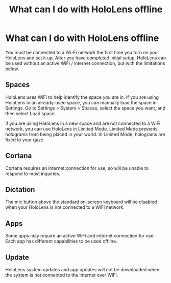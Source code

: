 ﻿---
title: What can I do with HoloLens offline
description: 
author: 
ms.author: mazeller
ms.date: 2/28/2018
ms.topic: article
keywords: 
---



# What can I do with HoloLens offline

You must be connected to a Wi-Fi network the first time you turn on your HoloLens and set it up. After you have completed initial setup, HoloLens can be used without an active WiFi / internet connection, but with the limitations below.

## Spaces

HoloLens uses WiFi to help identify the space you are in. If you are using HoloLens in an already-used space, you can manually load the space in Settings. Go to Settings > System > Spaces, select the space you want, and then select Load space.

If you are using HoloLens in a new space and are not connected to a WiFi network, you can use HoloLens in Limited Mode. Limited Mode prevents holograms from being placed in your world. In Limited Mode, holograms are fixed to your gaze.

## Cortana

Cortana requires an internet connection for use, so will be unable to respond to most inquiries.

## Dictation

The mic button above the standard on-screen keyboard will be disabled when your HoloLens is not connected to a WiFi network.

## Apps

Some apps may require an active WiFi and internet connection for use. Each app has different capabilities to be used offline.

## Update

HoloLens system updates and app updates will not be downloaded when the system is not connected to the internet over WiFi.